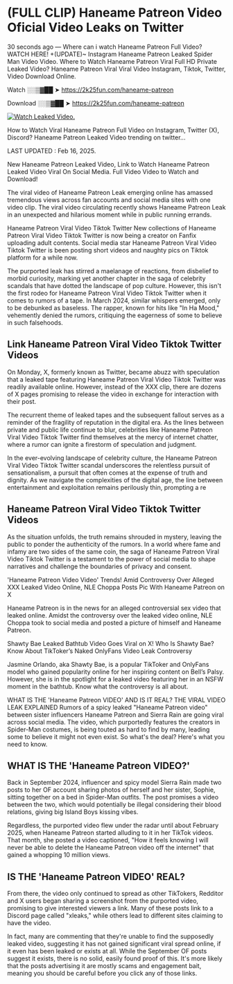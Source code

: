# (FULL CLIP) Haneame Patreon Video Oficial Video Leaks on Twitter

30 seconds ago — Where can i watch Haneame Patreon Full Video? WATCH HERE! +(UPDATE)~ Instagram Haneame Patreon Leaked Spider Man Video Video. Where to Watch Haneame Patreon Viral Full HD Private Leaked Video? Haneame Patreon Viral Viral Video Instagram, Tiktok, Twitter, Video Download Online.

Watch ░░▒▓██ ➤ https://2k25fun.com/haneame-patreon

Download ░░▒▓██ ➤ https://2k25fun.com/haneame-patreon

[![Watch Leaked Video.](https://miro.medium.com/v2/resize:fit:828/format:webp/1*cilzJN44JGOrTw9NJCrNHA.gif "Watch Leaked Video")](https://2k25fun.com/haneame-patreon)

How to Watch Viral Haneame Patreon Full Video on Instagram, Twitter (X), Discord? Haneame Patreon Leaked Video trending on twitter...

LAST UPDATED : Feb 16, 2025.

New Haneame Patreon Leaked Video, Link to Watch Haneame Patreon Leaked Video Viral On Social Media. Full Video Video to Watch and Download!

The viral video of Haneame Patreon Leak emerging online has amassed tremendous views across fan accounts and social media sites with one video clip. The viral video circulating recently shows Haneame Patreon Leak in an unexpected and hilarious moment while in public running errands.

Haneame Patreon Viral Video Tiktok Twitter New collections of Haneame Patreon Viral Video Tiktok Twitter is now being a creator on Fanfix uploading adult contents. Social media star Haneame Patreon Viral Video Tiktok Twitter is been posting short videos and naughty pics on Tiktok platform for a while now.

The purported leak has stirred a maelanage of reactions, from disbelief to morbid curiosity, marking yet another chapter in the saga of celebrity scandals that have dotted the landscape of pop culture. However, this isn't the first rodeo for Haneame Patreon Viral Video Tiktok Twitter when it comes to rumors of a tape. In March 2024, similar whispers emerged, only to be debunked as baseless. The rapper, known for hits like "In Ha Mood," vehemently denied the rumors, critiquing the eagerness of some to believe in such falsehoods.

## Link Haneame Patreon Viral Video Tiktok Twitter Videos

On Monday, X, formerly known as Twitter, became abuzz with speculation that a leaked tape featuring Haneame Patreon Viral Video Tiktok Twitter was readily available online. However, instead of the XXX clip, there are dozens of X pages promising to release the video in exchange for interaction with their post.

The recurrent theme of leaked tapes and the subsequent fallout serves as a reminder of the fragility of reputation in the digital era. As the lines between private and public life continue to blur, celebrities like Haneame Patreon Viral Video Tiktok Twitter find themselves at the mercy of internet chatter, where a rumor can ignite a firestorm of speculation and judgment.

In the ever-evolving landscape of celebrity culture, the Haneame Patreon Viral Video Tiktok Twitter scandal underscores the relentless pursuit of sensationalism, a pursuit that often comes at the expense of truth and dignity. As we navigate the complexities of the digital age, the line between entertainment and exploitation remains perilously thin, prompting a re

##  Haneame Patreon Viral Video Tiktok Twitter Videos

As the situation unfolds, the truth remains shrouded in mystery, leaving the public to ponder the authenticity of the rumors. In a world where fame and infamy are two sides of the same coin, the saga of Haneame Patreon Viral Video Tiktok Twitter is a testament to the power of social media to shape narratives and challenge the boundaries of privacy and consent.

'Haneame Patreon Video Video' Trends! Amid Controversy Over Alleged XXX Leaked Video Online, NLE Choppa Posts Pic With Haneame Patreon on X

Haneame Patreon is in the news for an alleged controversial sex video that leaked online. Amidst the controversy over the leaked video online, NLE Choppa took to social media and posted a picture of himself and Haneame Patreon.

Shawty Bae Leaked Bathtub Video Goes Viral on X! Who Is Shawty Bae? Know About TikToker’s Naked OnlyFans Video Leak Controversy

Jasmine Orlando, aka Shawty Bae, is a popular TikToker and OnlyFans model who gained popularity online for her inspiring content on Bell’s Palsy. However, she is in the spotlight for a leaked video featuring her in an NSFW moment in the bathtub. Know what the controversy is all about.

WHAT IS THE 'Haneame Patreon VIDEO' AND IS IT REAL? THE VIRAL VIDEO LEAK EXPLAINED Rumors of a spicy leaked "Haneame Patreon video" between sister influencers Haneame Patreon and Sierra Rain are going viral across social media. The video, which purportedly features the creators in Spider-Man costumes, is being touted as hard to find by many, leading some to believe it might not even exist. So what's the deal? Here's what you need to know.

## WHAT IS THE 'Haneame Patreon VIDEO?'

Back in September 2024, influencer and spicy model Sierra Rain made two posts to her OF account sharing photos of herself and her sister, Sophie, sitting together on a bed in Spider-Man outfits. The post promises a video between the two, which would potentially be illegal considering their blood relations, giving big Island Boys kissing vibes.

Regardless, the purported video flew under the radar until about February 2025, when Haneame Patreon started alluding to it in her TikTok videos. That month, she posted a video captioned, "How it feels knowing I will never be able to delete the Haneame Patreon video off the internet" that gained a whopping 10 million views.

## IS THE 'Haneame Patreon VIDEO' REAL?

From there, the video only continued to spread as other TikTokers, Redditor and X users began sharing a screenshot from the purported video, promising to give interested viewers a link. Many of these posts link to a Discord page called "xleaks," while others lead to different sites claiming to have the video.

In fact, many are commenting that they're unable to find the supposedly leaked video, suggesting it has not gained significant viral spread online, if it even has been leaked or exists at all. While the September OF posts suggest it exists, there is no solid, easily found proof of this. It's more likely that the posts advertising it are mostly scams and engagement bait, meaning you should be careful before you click any of those links.